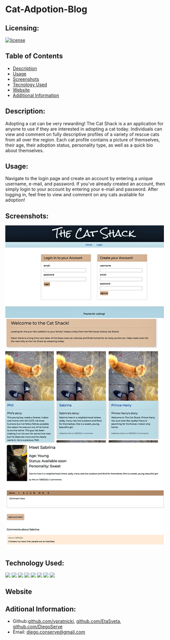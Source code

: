 # Cat-Adpotion-Blog

## Licensing:
[![license](https://img.shields.io/badge/license-none-blue)](https://shields.io)

## Table of Contents
- [Description](#description)
- [Usage](#usage)
- [Screenshots](#screenshots)
- [Tecnology Used](#technology-used)
- [Website](#website)
- [Additional Information](#additional-information)


## Description:
Adopting a cat can be very rewarding!  The Cat Shack is a an application for anyone to use if they are interested in adopting a cat today.  Individuals can view and comment on fully descriptive profiles of a variety of rescue cats from all over the region.  Each cat profile contains a picture of themselves, their age, their adoption status, personality type, as well as a quick bio about themselves.


## Usage:
Navigate to the login page and create an account by entering a unique username, e-mail, and password.  If you've already created an account, then simply login to your account by entering your e-mail and password. After logging in, feel free to view and comment on any cats available for adoption!


## Screenshots:
![Screenshot-1](./assets/images/Screenshot%202022-11-09%20at%206.59.59%20PM.png)
![Screenshot-2](./assets/images/Screenshot%202022-11-09%20at%207.09.45%20PM.png)
![Screenshot-3](./assets/images/Screenshot%202022-11-09%20at%207.12.24%20PM.png)



## Technology Used:
<img src="https://img.shields.io/badge/html5%20-%23E34F26.svg?&style=for-the-badge&logo=html5&logoColor=white"/>
<img src="https://img.shields.io/badge/css3%20-%231572B6.svg?&style=for-the-badge&logo=css3&logoColor=white"/>
<img src="https://img.shields.io/badge/bootstrap%20-%23563D7C.svg?&style=for-the-badge&logo=bootstrap&logoColor=white"/>
<img src="https://img.shields.io/badge/javascript%20-%23323330.svg?&style=for-the-badge&logo=javascript&logoColor=%23F7DF1E"/>
 <img src="https://img.shields.io/badge/mysql-%2300f.svg?&style=for-the-badge&logo=mysql&logoColor=white"/>
<img src="https://img.shields.io/badge/heroku%20-%23430098.svg?&style=for-the-badge&logo=heroku&logoColor=white"/>
<img src="https://img.shields.io/badge/express.js-%23404d59.svg?style=for-the-badge&logo=express&logoColor=%2361DAFB"/>
<img src="https://img.shields.io/badge/Sequelize-52B0E7?style=for-the-badge&logo=Sequelize&logoColor=white"/>


## Website


## Aditional Information:
- Github:[github.com/vpratnicki](vpratnicki), [github.com/EtaSveta](EtaSveta), [github.com/DiegoServe](DiegoServe)
- Email: diego.conserve@gmail.com 